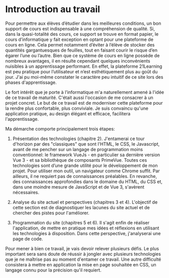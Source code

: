 # Introduction au travail

Pour permettre aux élèves d’étudier dans les meilleures conditions, un bon support de cours est indispensable à une compréhension de qualité. Si, dans la quasi-totalité des cours, ce support se trouve en format papier, le cours d’informatique y fait exception en optant pour une plateforme de cours en ligne. Cela permet notamment d’éviter à l’élève de stocker des quantités gargantuesques de feuilles, tout en faisant courir le risque d’en égarer l’une ou l’autre. Bien que ce système de cours en ligne possède de nombreux avantages, il en résulte cependant quelques inconvénients nuisibles à un apprentissage performant. En effet, la plateforme 21Learning est peu pratique pour l’utilisateur et n’est esthétiquement plus au goût du jour. J'ai pu moi-même constater le caractère peu intuitif de ce site lors des phases d'apprentissage. 

Le fort intérêt que je porte à l’informatique m'a naturellement amené à l'idée de ce travail de maturité. C'était aussi l'occasion de me consacrer à un projet concret. Le but de ce travail est de moderniser cette plateforme pour la rendre plus confortable, plus conviviale. Je suis convaincu qu'une application pratique, au design élégant et efficace, facilitera l'apprentissage. 

Ma démarche comporte principalement trois étapes: 
1) Présentation des technologies (chapitre 2). J'entamerai ce tour d'horizon par des "classiques" que sont l'HTML, le CSS, le Javascript, avant de me pencher sur un langage de programmation moins conventionnel: le framework VueJs - en particulier sa dernière version Vue 3 - et sa bibliothèque de composants PrimeVue. Toutes ces technologies sont d’une grande utilité pour le développement de mon projet. Pour utiliser mon outil, un navigateur comme Chrome suffit. Par ailleurs, il ne requiert pas de connaissances préalables. En revanche, des connaissances approfondies dans le domaine du HTML, du CSS et, dans une moindre mesure de JavaScript et de Vue 3, s'avèrent nécessaires.  

2) Analyse du site actuel et perspectives (chapitres 3 et 4). L'objectif de cette section est de diagnostiquer les lacunes du site actuel et de chercher des pistes pour l'améliorer. 

3) Programmation du site (chapitres 5 et 6). Il s'agit enfin de réaliser l'application, de mettre en pratique mes idées et réflexions en utilisant les technologies à disposition. Dans cette perspective, j'analyserai une page de code. 
 
 Pour mener à bien ce travail, je vais devoir relever plusieurs défis. Le plus important sera sans doute de réussir à jongler avec plusieurs technologies que je ne maîtrise pas au moment d'entamer ce travail. Une autre difficulté consistera à mettre en application la mise en page souhaitée en CSS, un langage connu pour la précision qu'il requiert. 